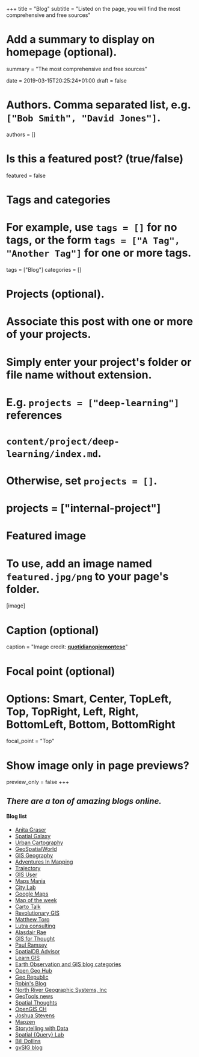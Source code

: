 +++
title = "Blog"
subtitle = "Listed on the page, you will find the most comprehensive and free sources"

# Add a summary to display on homepage (optional).
summary = "The most comprehensive and free sources"

date = 2019-03-15T20:25:24+01:00
draft = false

# Authors. Comma separated list, e.g. `["Bob Smith", "David Jones"]`.
authors = []

# Is this a featured post? (true/false)
featured = false

# Tags and categories
# For example, use `tags = []` for no tags, or the form `tags = ["A Tag", "Another Tag"]` for one or more tags.
tags = ["Blog"]
categories = []

# Projects (optional).
#   Associate this post with one or more of your projects.
#   Simply enter your project's folder or file name without extension.
#   E.g. `projects = ["deep-learning"]` references
#   `content/project/deep-learning/index.md`.
#   Otherwise, set `projects = []`.
# projects = ["internal-project"]

# Featured image
# To use, add an image named `featured.jpg/png` to your page's folder.
[image]
  # Caption (optional)
  caption = "Image credit: [**quotidianopiemontese**](http://web.quotidianopiemontese.it/dallaredazione/2015/10/30/i-blog-di-qp-si-rinnovano/)"

  # Focal point (optional)
  # Options: Smart, Center, TopLeft, Top, TopRight, Left, Right, BottomLeft, Bottom, BottomRight
  focal_point = "Top"

  # Show image only in page previews?
  preview_only = false
+++

## _There are a ton of amazing blogs online._



#### Blog list

- [Anita Graser](https://anitagraser.com/)
- [Spatial Galaxy](http://spatialgalaxy.net/)
- [Urban Cartography](https://www.spur.org/publications/urbanist-article/2014-11-11/urban-cartography)
- [GeoSpatialWorld](https://www.geospatialworld.net/blogs/?utm_source=top-menu-moved-bottom)
- [GIS Geography](https://gisgeography.com/category/maps-cartography/)
- [Adventures In Mapping](https://adventuresinmapping.com/)
- [Trajectory](http://trajectorymagazine.com/tag/gis/)
- [GIS User](http://blog.gisuser.com/)
- [Maps Mania](http://scrubbrush-maprap.blogspot.com/)
- [City Lab](https://www.citylab.com/posts/maps/)
- [Google Maps](https://www.blog.google/products/maps/)
- [Map of the week](https://mapoftheweek.blogspot.com/)
- [Carto Talk](http://www.cartotalk.com/)
- [Revolutionary GIS](https://revolutionarygis.wordpress.com/)
- [Matthew Toro](https://matthewtoro.com/blog/)
- [Lutra consulting](https://www.lutraconsulting.co.uk/blog/)
- [Alasdair Rae](http://www.statsmapsnpix.com/)
- [GIS for Thought](https://gisforthought.com/)
- [Paul Ramsey](http://blog.cleverelephant.ca/writings)
- [SpatialDB Advisor](http://spatialdbadvisor.com/)
- [Learn GIS](http://learngis.uk/)
- [Earth Observation and GIS blog categories](http://gis.acgeospatial.co.uk/)
- [Open Geo Hub](https://opengeohub.org/)
- [Geo Republic](https://georepublic.info/en/blog/)
- [Robin's Blog](http://blog.rtwilson.com/category/academic/gis/)
- [North River Geographic Systems, Inc](https://www.northrivergeographic.com/blog)
- [GeoTools news](http://geotoolsnews.blogspot.com/)
- [Spatial Thoughts](https://spatialthoughts.com/blog/)
- [OpenGIS CH](https://new.opengis.ch/blog/)
- [Joshua Stevens](http://www.joshuastevens.net/blog/)
- [Mapzen](https://www.mapzen.com/blog/)
- [Storytelling with Data](http://www.storytellingwithdata.com/)
- [Spatial {Query} Lab](http://spatialquerylab.com/news/)
- [Bill Dollins](http://blog.geomusings.com/author/billdollins/)
- [gvSIG blog](https://blog.gvsig.org/)
